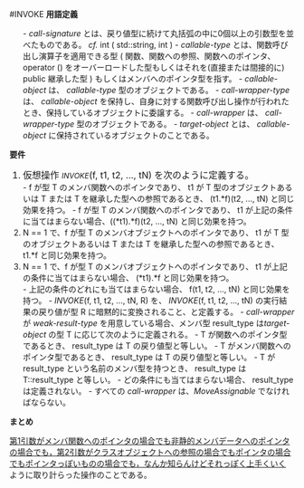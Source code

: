 #INVOKE
<b>用語定義</b>
<ol>
- <i>call-signature</i> とは、戻り値型に続けて丸括弧の中に0個以上の引数型を並べたものである。 <i>cf.</i> int ( std::string, int )
- <i>callable-type</i> とは、関数呼び出し演算子を適用できる型 ( 関数、関数への参照、関数へのポインタ、operator () をオーバーロードした型もしくはそれを(直接または間接的に) public 継承した型 ) もしくはメンバへのポインタ型を指す。
- <i>callable-object</i> は、 <i>callable-type</i> 型のオブジェクトである。
- <i>call-wrapper-type</i> は、 <i>callable-object</i> を保持し、自身に対する関数呼び出し操作が行われたとき、保持しているオブジェクトに委譲する。
- <i>call-wrapper</i> は、 <i>call-wrapper-type</i> 型のオブジェクトである。
- <i>target-object</i> とは、 <i>callable-object</i> に保持されているオブジェクトのことである。</ol>
<b>要件</b>
<ol><li style='font-size:medium'>仮想操作 <i style='font-size:small'>INVOKE</i>(f, t1, t2, ..., tN) を次のように定義する。</li>
- f が型 T のメンバ関数へのポインタであり、 t1 が T 型のオブジェクトあるいは T または T を継承した型への参照であるとき、 (t1.*f)(t2, ..., tN) と同じ効果を持つ。
- f が型 T のメンバ関数へのポインタであり、 t1 が上記の条件に当てはまらない場合、((*t1).*f)(t2, ..., tN) と同じ効果を持つ。<li>N == 1 で、f が型 T のメンバオブジェクトへのポインタであり、
t1 が T 型のオブジェクトあるいは T または T を継承した型への参照であるとき、 t1.*f と同じ効果を持つ。</li><li>N == 1 で、f が型 T のメンバオブジェクトへのポインタであり、
t1 が上記の条件に当てはまらない場合、 (*t1).*f と同じ効果を持つ。</li>
- 上記の条件のどれにも当てはまらない場合、 f(t1, t2, ..., tN) と同じ効果を持つ。
- <i>INVOKE</i>(f, t1, t2, ..., tN, R) を、 <i>INVOKE</i>(f, t1, t2, ..., tN) の実行結果の戻り値が型 R に暗黙的に変換されること、と定義する。
- <i>call-wrapper</i> が <i>weak-result-type</i> を用意している場合、メンバ型 result_type は<i>target-object</i> の型 T に応じて次のように定義される。
- T が関数へのポインタ型であるとき、 result_type は T の戻り値型と等しい。
- T がメンバ関数へのポインタ型であるとき、 result_type は T の戻り値型と等しい。
- T が result_type という名前のメンバ型を持つとき、 result_type は T::result_type と等しい。
- どの条件にも当てはまらない場合、 result_type は定義されない。
- すべての<i> call-wrapper</i> は、<i>MoveAssignable</i> でなければならない。</ol><b>まとめ</b>

[第1引数がメンバ関数へのポインタの場合でも非静的メンバデータへのポインタの場合でも，第2引数がクラスオブジェクトへの参照の場合でもポインタの場合でもポインタっぽいものの場合でも，なんか知らんけどそれっぽく上手くいく](http://twitter.com/Cryolite/status/216814363221303296) ように取り計らった操作のことである。
